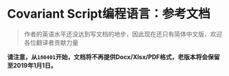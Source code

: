 # Covariant Script编程语言：参考文档
> 作者的英语水平还没达到写文档的地步，因此现在还只有简体中文版，欢迎各位翻译者贡献力量

**请注意，从`180401`开始，文档将不再提供Docx/Xlsx/PDF格式，老版本将会保留至2019年1月1日。**